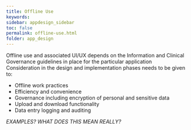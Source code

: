 ```yaml
---
title: Offline Use
keywords:
sidebar: appdesign_sidebar
toc: false
permalink: offline-use.html
folder: app_design 
---
```



Offline use and associated UI/UX depends on the Information and Clinical Governance guidelines in place for the particular application  
Consideration in the design and implementation phases needs to be given to:  
* Offline work practices
* Efficiency and convenience
* Governance including encryption of personal and sensitive data
* Upload and download functionality
* Data entry logging and auditing

*EXAMPLES? WHAT DOES THIS MEAN REALLY?*